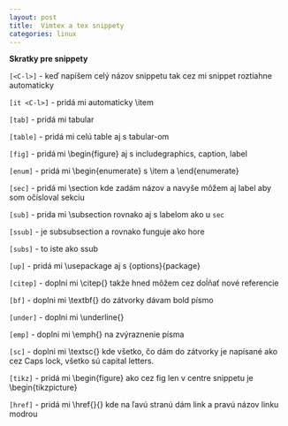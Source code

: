 ```yaml
---
layout: post
title:  Vimtex a tex snippety
categories: linux
---
```


**Skratky pre snippety**

`[<C-l>]` - keď napíšem celý názov snippetu tak cez <C-l> mi snippet
roztiahne automaticky

`[it <C-l>]` - pridá mi automaticky \item

`[tab]` - pridá mi tabular

`[table]` - pridá mi celú table aj s tabular-om

`[fig]` - pridá mi \begin{figure} aj s includegraphics, caption, label

`[enum]` - pridá mi \begin{enumerate} s \item a \end{enumerate}

`[sec]` - pridá mi \section kde zadám názov a navyše môžem aj label aby
som očísloval sekciu

`[sub]` - prida mi \subsection rovnako aj s labelom ako u `sec`

`[ssub]` - je subsubsection a rovnako funguje ako hore

`[subs]` - to iste ako ssub

`[up]` - pridá mi \usepackage aj s {options}{package}

`[citep]` - doplní mi \citep{} takže hned môžem cez <C-space> doĺňať nové
referencie

`[bf]` - doplni mi \textbf{} do zátvorky dávam bold písmo

`[under]` - doplni mi \underline{}

`[emp]` - doplni mi \emph{} na zvýraznenie písma

`[sc]` - doplni mi \textsc{} kde všetko, čo dám do zátvorky je napísané
ako cez Caps lock, všetko sú capital letters.

`[tikz]` - pridá mi \begin{figure} ako cez fig len v centre snippetu je
\begin{tikzpicture}

`[href]` - pridá mi \href{}{} kde na ľavú stranú dám link a pravú názov
linku modrou
